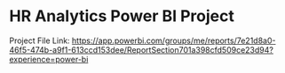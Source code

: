 # HR Analytics Power BI Project
Project File Link: https://app.powerbi.com/groups/me/reports/7e21d8a0-46f5-474b-a9f1-613ccd153dee/ReportSection701a398cfd509ce23d94?experience=power-bi
 
